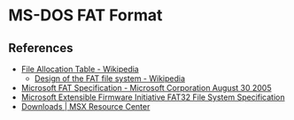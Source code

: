 # MS-DOS FAT Format

## References

- [File Allocation Table - Wikipedia](https://en.wikipedia.org/wiki/File_Allocation_Table)
  - [Design of the FAT file system - Wikipedia](https://en.wikipedia.org/wiki/Design_of_the_FAT_file_system)
- [Microsoft FAT Specification - Microsoft Corporation August 30 2005](https://academy.cba.mit.edu/classes/networking_communications/SD/FAT.pdf)
- [Microsoft Extensible Firmware Initiative FAT32 File System Specification ]()
- [Downloads | MSX Resource Center](https://www.msx.org/)